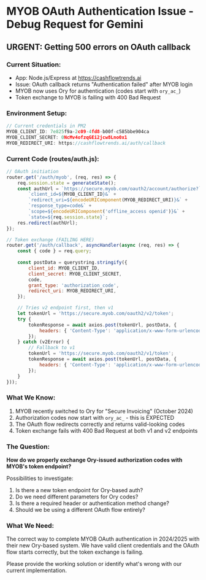 # MYOB OAuth Authentication Issue - Debug Request for Gemini

## URGENT: Getting 500 errors on OAuth callback

### Current Situation:
- App: Node.js/Express at https://cashflowtrends.ai
- Issue: OAuth callback returns "Authentication failed" after MYOB login
- MYOB now uses Ory for authentication (codes start with `ory_ac_`)
- Token exchange to MYOB is failing with 400 Bad Request

### Environment Setup:
```javascript
// Current credentials in PM2
MYOB_CLIENT_ID: 7e825f9a-2c09-4fd8-b00f-c585bbe904ca
MYOB_CLIENT_SECRET: 0NcMv4ofzqGEi2jcw8Lno0x1
MYOB_REDIRECT_URI: https://cashflowtrends.ai/auth/callback
```

### Current Code (routes/auth.js):
```javascript
// OAuth initiation
router.get('/auth/myob', (req, res) => {
    req.session.state = generateState();
    const authUrl = `https://secure.myob.com/oauth2/account/authorize?` +
        `client_id=${MYOB_CLIENT_ID}&` +
        `redirect_uri=${encodeURIComponent(MYOB_REDIRECT_URI)}&` +
        `response_type=code&` +
        `scope=${encodeURIComponent('offline_access openid')}&` +
        `state=${req.session.state}`;
    res.redirect(authUrl);
});

// Token exchange (FAILING HERE)
router.get('/auth/callback', asyncHandler(async (req, res) => {
    const { code } = req.query;
    
    const postData = querystring.stringify({
        client_id: MYOB_CLIENT_ID,
        client_secret: MYOB_CLIENT_SECRET,
        code,
        grant_type: 'authorization_code',
        redirect_uri: MYOB_REDIRECT_URI,
    });

    // Tries v2 endpoint first, then v1
    let tokenUrl = 'https://secure.myob.com/oauth2/v2/token';
    try {
        tokenResponse = await axios.post(tokenUrl, postData, {
            headers: { 'Content-Type': 'application/x-www-form-urlencoded' },
        });
    } catch (v2Error) {
        // Fallback to v1
        tokenUrl = 'https://secure.myob.com/oauth2/v1/token';
        tokenResponse = await axios.post(tokenUrl, postData, {
            headers: { 'Content-Type': 'application/x-www-form-urlencoded' },
        });
    }
}));
```

### What We Know:
1. MYOB recently switched to Ory for "Secure Invoicing" (October 2024)
2. Authorization codes now start with `ory_ac_` - this is EXPECTED
3. The OAuth flow redirects correctly and returns valid-looking codes
4. Token exchange fails with 400 Bad Request at both v1 and v2 endpoints

### The Question:
**How do we properly exchange Ory-issued authorization codes with MYOB's token endpoint?**

Possibilities to investigate:
1. Is there a new token endpoint for Ory-based auth?
2. Do we need different parameters for Ory codes?
3. Is there a required header or authentication method change?
4. Should we be using a different OAuth flow entirely?

### What We Need:
The correct way to complete MYOB OAuth authentication in 2024/2025 with their new Ory-based system. We have valid client credentials and the OAuth flow starts correctly, but the token exchange is failing.

Please provide the working solution or identify what's wrong with our current implementation. 